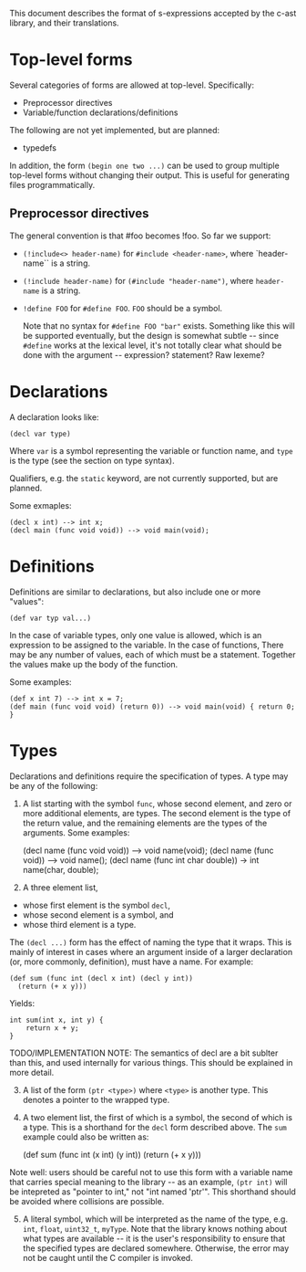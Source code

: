 This document describes the format of s-expressions accepted by the
c-ast library, and their translations.

# Top-level forms

Several categories of forms are allowed at top-level. Specifically:

* Preprocessor directives
* Variable/function declarations/definitions

The following are not yet implemented, but are planned:

* typedefs

In addition, the form `(begin one two ...)` can be used to group
multiple top-level forms without changing their output. This is
useful for generating files programmatically.

## Preprocessor directives

The general convention is that #foo becomes !foo. So far we support:

* `(!include<> header-name)` for `#include <header-name>`, where
  `header-name`` is a string.
* `(!include header-name)` for `(#include "header-name")`, where
  `header-name` is a string.
* `!define FOO` for `#define FOO`. `FOO` should be a symbol.

   Note that no syntax for `#define FOO "bar"` exists. Something
   like this will be supported eventually, but the design is somewhat
   subtle -- since `#define` works at the lexical level, it's not
   totally clear what should be done with the argument -- expression?
   statement? Raw lexeme?

# Declarations

A declaration looks like:

    (decl var type)

Where `var` is a symbol representing the variable  or function name,
and `type` is the type (see the section on type syntax).

Qualifiers, e.g. the `static` keyword, are not currently supported, but
are planned.

Some exmaples:

    (decl x int) --> int x;
    (decl main (func void void)) --> void main(void);

# Definitions

Definitions are similar to declarations, but also include one or more
"values":

    (def var typ val...)

In the case of variable types, only one value is allowed, which is
an expression to be assigned to the variable. In the case of functions,
There may be any number of values, each of which must be a statement.
Together the values make up the body of the function.

Some examples:

    (def x int 7) --> int x = 7;
    (def main (func void void) (return 0)) --> void main(void) { return 0; }

# Types

Declarations and definitions require the specification of types. A type
may be any of the following:

1. A list starting with the symbol `func`, whose second element, and zero
or more additional elements, are types. The second element is the type
of the return value, and the remaining elements are the types of the
arguments. Some examples:

    (decl name (func void void)) --> void name(void);
    (decl name (func void)) --> void name();
    (decl name (func int char double)) -> int name(char, double);

2. A three element list,

 * whose first element is the symbol `decl`,
 * whose second element is a symbol, and
 * whose third element is a type.

The `(decl ...)` form has the effect of naming the type that it wraps.
This is mainly of interest in cases where an argument inside of a larger
declaration (or, more commonly, definition), must have a name. For example:

    (def sum (func int (decl x int) (decl y int))
      (return (+ x y)))

Yields:

    int sum(int x, int y) {
        return x + y;
    }

TODO/IMPLEMENTATION NOTE: The semantics of decl are a bit sublter than
this, and used internally for various things. This should be explained
in more detail.

3. A list of the form `(ptr <type>)` where `<type>` is another type.
This denotes a pointer to the wrapped type.

4. A two element list, the first of which is a symbol, the second of
which is a type. This is a shorthand for the `decl` form described
above. The `sum` example could also be written as:

    (def sum (func int (x int) (y int))
      (return (+ x y)))

Note well: users should be careful not to use this form with a variable
name that carries special meaning to the library -- as an example,
`(ptr int)` will be intepreted as "pointer to int," not "int named
'ptr'". This shorthand should be avoided where collisions are possible.

5. A literal symbol, which will be interpreted as the name of the type,
e.g. `int`, `float`, `uint32_t`, `myType`. Note that the library knows
nothing about what types are available -- it is the user's
responsibility to ensure that the specified types are declared
somewhere. Otherwise, the error may not be caught until the C compiler
is invoked.
